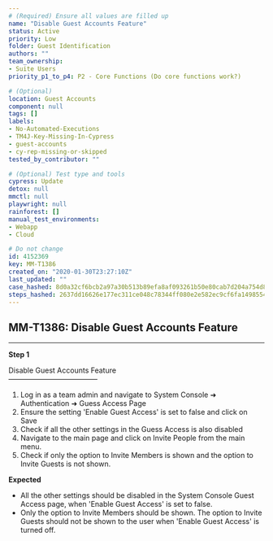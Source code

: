 ```yaml
---
# (Required) Ensure all values are filled up
name: "Disable Guest Accounts Feature"
status: Active
priority: Low
folder: Guest Identification
authors: ""
team_ownership: 
- Suite Users
priority_p1_to_p4: P2 - Core Functions (Do core functions work?)

# (Optional)
location: Guest Accounts
component: null
tags: []
labels: 
- No-Automated-Executions
- TM4J-Key-Missing-In-Cypress
- guest-accounts
- cy-rep-missing-or-skipped
tested_by_contributor: ""

# (Optional) Test type and tools
cypress: Update
detox: null
mmctl: null
playwright: null
rainforest: []
manual_test_environments:
- Webapp
- Cloud

# Do not change
id: 4152369
key: MM-T1386
created_on: "2020-01-30T23:27:10Z"
last_updated: ""
case_hashed: 8d0a32cf6bcb2a97a30b513b89efa8af093261b50e80cab7d204a754d8254e50784c0c7a74159af351d35038109a0dbe
steps_hashed: 2637dd16626e177ec311ce048c78344ff080e2e582ec9cf6fa1498554756479b40ae38389677e5e0d9e91dc49cc2fd11
---
```


<!-- (Auto-generated) Based on frontmatter's "key" and "name" -->

## MM-T1386: Disable Guest Accounts Feature

---

**Step 1**

Disable Guest Accounts Feature\
–––––––––––––––––––––––––

1. Log in as a team admin and navigate to System Console ➜ Authentication ➜ Guess Access Page
2. Ensure the setting 'Enable Guest Access' is set to false and click on Save
3. Check if all the other settings in the Guess Access is also disabled
4. Navigate to the main page and click on Invite People from the main menu.
5. Check if only the option to Invite Members is shown and the option to Invite Guests is not shown.

**Expected**

- All the other settings should be disabled in the System Console Guest Access page, when 'Enable Guest Access' is set to false.
- Only the option to Invite Members should be shown. The option to Invite Guests should not be shown to the user when 'Enable Guest Access' is turned off.
